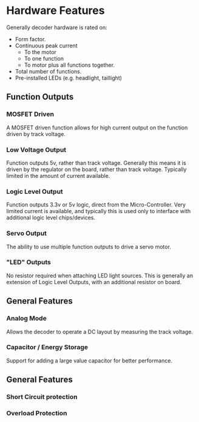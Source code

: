 # Hardware Features

Generally decoder hardware is rated on:

- Form factor.
- Continuous peak current
  - To the motor
  - To one function
  - To motor plus all functions together.
- Total number of functions.
- Pre-installed LEDs (e.g. headlight, taillight)

## Function Outputs

### MOSFET Driven

A MOSFET driven function allows for high current output on the function
driven by track voltage.

### Low Voltage Output

Function outputs 5v, rather than track voltage.  Generally this means
it is driven by the regulator on the board, rather than track voltage.
Typically limited in the amount of current available.

### Logic Level Output

Function outputs 3.3v or 5v logic, direct from the Micro-Controller.
Very limited current is available, and typically this is used only to
interface with additional logic level chips/devices.

### Servo Output

The ability to use multiple function outputs to drive a servo motor.

### "LED" Outputs

No resistor required when attaching LED light sources.  This is generally
an extension of Logic Level Outputs, with an additional resistor on board.

## General Features

### Analog Mode

Allows the decoder to operate a DC layout by measuring the track voltage.

### Capacitor / Energy Storage

Support for adding a large value capacitor for better performance.

## General Features

### Short Circuit protection

### Overload Protection

